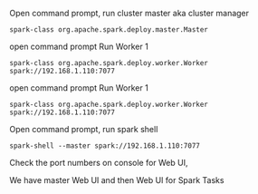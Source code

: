 
Open command prompt, run cluster master aka cluster manager

```
spark-class org.apache.spark.deploy.master.Master
```

open command prompt Run Worker 1

```
spark-class org.apache.spark.deploy.worker.Worker spark://192.168.1.110:7077
```


open command prompt Run Worker 1

```
spark-class org.apache.spark.deploy.worker.Worker spark://192.168.1.110:7077
```

Open command prompt, run spark shell

```
spark-shell --master spark://192.168.1.110:7077
```


Check the port numbers on console for Web UI,

We have master Web UI and then   Web UI for Spark Tasks

